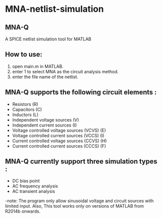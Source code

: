# MNA-netlist-simulation
MNA-Q
---------------------------------------------------------------------------
A SPICE netlist simulation tool for MATLAB

How to use:
--------------------------
1.  open main.m in MATLAB.
2.  enter 1 to select MNA as the circuit analysis method.
3.  enter the file name of the netlist.

MNA-Q supports the following circuit elements :
-------
- Resistors (R)
- Capacitors (C)
- Inductors (L)
- Independent voltage sources (V)
- Independent current sources (I)
- Voltage controlled voltage sources (VCVS) (E)
- Voltage controlled current sources (VCCS) (I)
- Current controlled voltage sources (CCVS) (H)
- Current controlled current sources (CCCS) (F)

MNA-Q currently support three simulation types :
--------
- DC bias point
- AC frequency analysis
- AC transient analysis

-note: The program only allow sinusoidal voltage and circuit sources with limited input. Also, This tool works only on versions of MATLAB from R2014b onwards.
